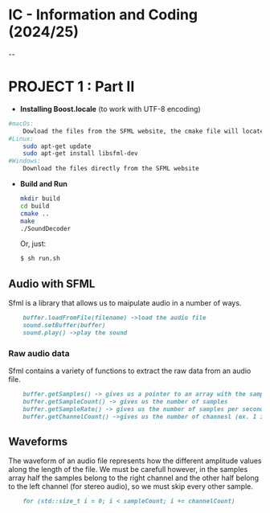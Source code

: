# IC - Information and Coding (2024/25)

--
# PROJECT 1 : Part II

- **Installing Boost.locale** (to work with UTF-8 encoding)
```bash
#macOs:
    Dowload the files from the SFML website, the cmake file will locate it 
#Linux:
    sudo apt-get update
    sudo apt-get install libsfml-dev
#Windows:
    Download the files directly from the SFML website
```

- **Build and Run**
    ```bash
    mkdir build
    cd build
    cmake ..
    make
    ./SoundDecoder
    ```

    Or, just:
    
    ```bash
    $ sh run.sh
    ```
## **Audio with SFML**
Sfml is a library that allows us to maipulate audio in a number of ways.
```md
    buffer.loadFromFile(filename) ->load the audio file
    sound.setBuffer(buffer)
    sound.play() ->play the sound
```
### **Raw audio data**
Sfml contains a variety of functions to extract the raw data from an audio file.
```md
    buffer.getSamples() -> gives us a pointer to an array with the samples that make up the audio file
    buffer.getSampleCount() -> gives us the number of samples
    buffer.getSampleRate() -> gives us the number of samples per second
    buffer.getChannelCount() ->gives us the number of channesl (ex. 1 is mono, 2 is stereo)
```

## **Waveforms**
The waveform of an audio file represents how the different amplitude values along the length of the file. We must be carefull however, in the samples array half the samples belong to the right channel and the other half belong to the left channel (for stereo audio), so we must skip every other sample.
```md
    for (std::size_t i = 0; i < sampleCount; i += channelCount) 
```